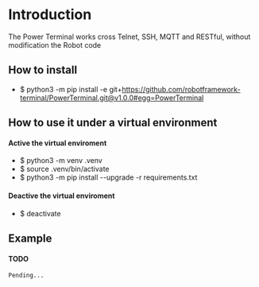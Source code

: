 # Introduction
The Power Terminal works cross Telnet, SSH, MQTT and RESTful, without modification the Robot code

## How to install
* $ python3 -m pip install -e git+https://github.com/robotframework-terminal/PowerTerminal.git@v1.0.0#egg=PowerTerminal

## How to use it under a virtual environment
#### Active the virtual enviroment
* $ python3 -m venv .venv
* $ source .venv/bin/activate
* $ python3 -m pip install --upgrade -r requirements.txt

#### Deactive the virtual enviroment
* $ deactivate

## Example
#### TODO
```
Pending...
```